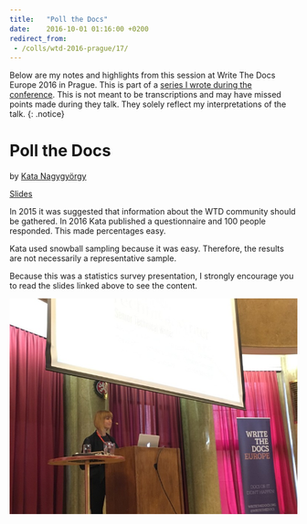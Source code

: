 ```yaml
---
title:   "Poll the Docs"
date:    2016-10-01 01:16:00 +0200
redirect_from:
 - /colls/wtd-2016-prague/17/
---
```


Below are my notes and highlights from this session at Write The Docs
Europe 2016 in Prague.  This is part of a [series I wrote during the
conference](/technology/2016/09/20/wtd.html).  This is not meant to be
transcriptions and may have missed points made during they talk.
They solely reflect my interpretations of the talk.
{: .notice}

# Poll the Docs

by [Kata Nagygyörgy](https://twitter.com/NagygyorgyKata)

[Slides](https://docs.google.com/presentation/d/1a8EJWD-rJC7azxrNoGEFAcY2sWMGf0_k-PBX39DM7Yk/edit#slide=id.g35f391192_00)

In 2015 it was suggested that information about the WTD community
should be gathered.  In 2016 Kata published a questionnaire and 100 people
responded.  This made percentages easy.

Kata used snowball sampling because it was easy. Therefore, the results
are not necessarily a representative sample.

Because this was a statistics survey presentation, I strongly encourage
you to read the slides linked above to see the content.

![](/img/2016/WTD/kata.jpg)

